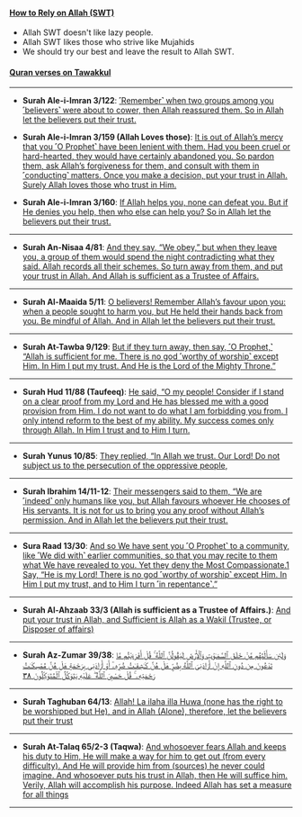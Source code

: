 #### [How to Rely on Allah (SWT)](https://www.youtube.com/shorts/RoGI9xMJJaI)
* Allah SWT doesn't like lazy people.
* Allah SWT likes those who strive like Mujahids
* We should try our best and leave the result to Allah SWT.

#### [Quran verses on Tawakkul](https://myislam.org/quran-verses/tawakkul/)

***

* __Surah Ale-i-Imran 3/122__: [˹Remember˺ when two groups among you ˹believers˺ were about to cower, then Allah reassured them. So in Allah let the believers put their trust.](https://quranwbw.com/3#122)

* __Surah Ale-i-Imran 3/159 (Allah Loves those)__: [It is out of Allah’s mercy that you ˹O Prophet˺ have been lenient with them. Had you been cruel or hard-hearted, they would have certainly abandoned you. So pardon them, ask Allah’s forgiveness for them, and consult with them in ˹conducting˺ matters. Once you make a decision, put your trust in Allah. Surely Allah loves those who trust in Him.](https://quranwbw.com/3#159)

* __Surah Ale-i-Imran 3/160__: [If Allah helps you, none can defeat you. But if He denies you help, then who else can help you? So in Allah let the believers put their trust.](https://quranwbw.com/3#160)

***

* __Surah An-Nisaa 4/81__: [And they say, “We obey,” but when they leave you, a group of them would spend the night contradicting what they said. Allah records all their schemes. So turn away from them, and put your trust in Allah. And Allah is sufficient as a Trustee of Affairs.](https://quranwbw.com/4#81)

***

* __Surah Al-Maaida 5/11__: [O believers! Remember Allah’s favour upon you: when a people sought to harm you, but He held their hands back from you. Be mindful of Allah. And in Allah let the believers put their trust.](https://quranwbw.com/5#11)

***

* __Surah At-Tawba 9/129__: [But if they turn away, then say, ˹O Prophet,˺ “Allah is sufficient for me. There is no god ˹worthy of worship˺ except Him. In Him I put my trust. And He is the Lord of the Mighty Throne.”](https://quranwbw.com/9#129)

***

* __Surah Hud 11/88 (Taufeeq)__: [He said, “O my people! Consider if I stand on a clear proof from my Lord and He has blessed me with a good provision from Him. I do not want to do what I am forbidding you from. I only intend reform to the best of my ability. My success comes only through Allah. In Him I trust and to Him I turn.](https://quranwbw.com/11/88)
  
***

* __Surah Yunus 10/85__: [They replied, “In Allah we trust. Our Lord! Do not subject us to the persecution of the oppressive people,](https://quranwbw.com/10#85)

***

* __Surah Ibrahim 14/11-12__: [Their messengers said to them, “We are ˹indeed˺ only humans like you, but Allah favours whoever He chooses of His servants. It is not for us to bring you any proof without Allah’s permission. And in Allah let the believers put their trust.](https://quranwbw.com/14#11-12)

***

* __Sura Raad 13/30__: [And so We have sent you ˹O Prophet˺ to a community, like ˹We did with˺ earlier communities, so that you may recite to them what We have revealed to you. Yet they deny the Most Compassionate.1 Say, “He is my Lord! There is no god ˹worthy of worship˺ except Him. In Him I put my trust, and to Him I turn ˹in repentance˺.”](https://quranwbw.com/13/30)
  
***

* __Surah Al-Ahzaab 33/3 (Allah is sufficient as a Trustee of Affairs.)__: [And put your trust in Allah, and Sufficient is Allah as a Wakil (Trustee, or Disposer of affairs)](https://quranwbw.com/33#3)

***

* __Surah Az-Zumar 39/38__: [وَلَئِن سَأَلْتَهُم مَّنْ خَلَقَ ٱلسَّمَـٰوَٰتِ وَٱلْأَرْضَ لَيَقُولُنَّ ٱللَّهُ ۚ قُلْ أَفَرَءَيْتُم مَّا تَدْعُونَ مِن دُونِ ٱللَّهِ إِنْ أَرَادَنِىَ ٱللَّهُ بِضُرٍّ هَلْ هُنَّ كَـٰشِفَـٰتُ ضُرِّهِۦٓ أَوْ أَرَادَنِى بِرَحْمَةٍ هَلْ هُنَّ مُمْسِكَـٰتُ رَحْمَتِهِۦ ۚ قُلْ حَسْبِىَ ٱللَّهُ ۖ عَلَيْهِ يَتَوَكَّلُ ٱلْمُتَوَكِّلُونَ ٣٨](https://quranwbw.com/39/38)

***

* __Surah Taghuban 64/13__: [Allah! La ilaha illa Huwa (none has the right to be worshipped but He), and in Allah (Alone), therefore, let the believers put their trust](https://quranwbw.com/64#13)

***

* __Surah At-Talaq 65/2-3 (Taqwa)__: [And whosoever fears Allah and keeps his duty to Him, He will make a way for him to get out (from every difficulty). And He will provide him from (sources) he never could imagine. And whosoever puts his trust in Allah, then He will suffice him. Verily, Allah will accomplish his purpose. Indeed Allah has set a measure for all things](https://quranwbw.com/65#2-3)

*** 
